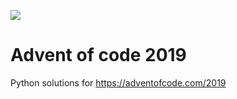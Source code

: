 ![](https://github.com/Markus-Ende/adventofcode2019/workflows/Python%20application/badge.svg)

# Advent of code 2019

Python solutions for
https://adventofcode.com/2019
